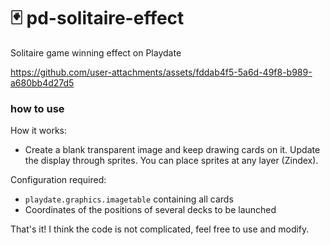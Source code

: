 # 🃏 pd-solitaire-effect
 
Solitaire game winning effect on Playdate

https://github.com/user-attachments/assets/fddab4f5-5a6d-49f8-b989-a680bb4d27d5

### how to use

How it works: 
- Create a blank transparent image and keep drawing cards on it. Update the display through sprites. You can place sprites at any layer (Zindex).

Configuration required:
- `playdate.graphics.imagetable` containing all cards
- Coordinates of the positions of several decks to be launched

That's it! I think the code is not complicated, feel free to use and modify.

